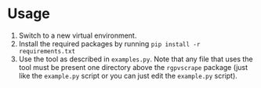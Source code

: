 # Usage

1. Switch to a new virtual environment.
2. Install the required packages by running `pip install -r requirements.txt`
3. Use the tool as described in `examples.py`. Note that any file that uses the tool must be present one directory above the `rgpvscrape` package (just like the `example.py` script or you can just edit the `example.py` script). 
